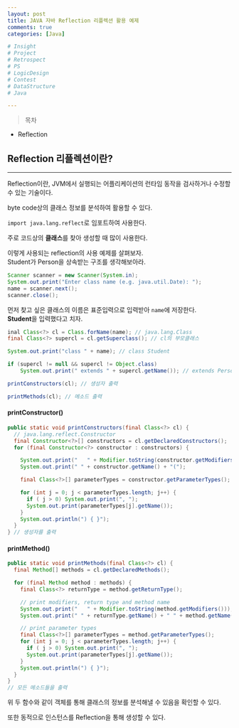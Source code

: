 ```yaml
---
layout: post
title: JAVA 자바 Reflection 리플렉션 활용 예제
comments: true
categories: [Java]

# Insight
# Project
# Retrospect
# PS
# LogicDesign
# Contest
# DataStructure
# Java

---
```


>목차
- Reflection

## Reflection 리플렉션이란?
---
Reflection이란, JVM에서 실행되는 어플리케이션의 런타임 동작을 검사하거나 수정할 수 있는 기술이다.

byte code상의 클래스 정보를 분석하여 활용할 수 있다.

`import java.lang.reflect`로 임포트하여 사용한다.

주로 코드상의 **클래스**를 찾아 생성할 때 많이 사용한다.

이렇게 사용되는 reflection의 사용 예제를 살펴보자.  
Student가 Person을 상속받는 구조를 생각해보아라.
```java
Scanner scanner = new Scanner(System.in);
System.out.print("Enter class name (e.g. java.util.Date): ");
name = scanner.next();
scanner.close(); 
```
먼저 찾고 싶은 클래스의 이름은 표준입력으로 입력받아 `name`에 저장한다.  
**Student**을 입력했다고 치자.

```java
inal Class<?> cl = Class.forName(name); // java.lang.Class
final Class<?> supercl = cl.getSuperclass(); // cl의 부모클래스

System.out.print("class " + name); // class Student

if (supercl != null && supercl != Object.class)
    System.out.print(" extends " + supercl.getName()); // extends Person

printConstructors(cl); // 생성자 출력

printMethods(cl); // 메소드 출력
```

#### printConstructor()
```java
public static void printConstructors(final Class<?> cl) {
  // java.lang.reflect.Constructor
  final Constructor<?>[] constructors = cl.getDeclaredConstructors();
  for (final Constructor<?> constructor : constructors) {

    System.out.print("   " + Modifier.toString(constructor.getModifiers()));
    System.out.print(" " + constructor.getName() + "(");

    final Class<?>[] parameterTypes = constructor.getParameterTypes(); 

    for (int j = 0; j < parameterTypes.length; j++) {
      if ( j > 0) System.out.print(", ");
      System.out.print(parameterTypes[j].getName()); 
    } 
    System.out.println(") { }");
  } 
} // 생성자를 출력
```

#### printMethod()
```java
public static void printMethods(final Class<?> cl) {
  final Method[] methods = cl.getDeclaredMethods();

  for (final Method method : methods) {
    final Class<?> returnType = method.getReturnType();

    // print modifiers, return type and method name 
    System.out.print("   " + Modifier.toString(method.getModifiers())); 
    System.out.print(" " + returnType.getName() + " " + method.getName() + "(");

    // print parameter types 
    final Class<?>[] parameterTypes = method.getParameterTypes(); 
    for (int j = 0; j < parameterTypes.length; j++) {
      if ( j > 0) System.out.print(", ");
      System.out.print(parameterTypes[j].getName());
    } 
    System.out.println(") { }");
  } 
}
// 모든 메소드들을 출력
```

위 두 함수와 같이 객체를 통해 클래스의 정보를 분석해낼 수 있음을 확인할 수 있다.

또한 동적으로 인스턴스를 Reflection을 통해 생성할 수 있다.